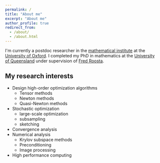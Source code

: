 ```yaml
---
permalink: /
title: "About me"
excerpt: "About me"
author_profile: true
redirect_from: 
  - /about/
  - /about.html
---
```


I'm currently a postdoc researcher in the [mathematical institute](https://www.maths.ox.ac.uk/) at the [University of Oxford](https://www.ox.ac.uk/). I completed my PhD in mathematics at the [University of Queensland](https://www.uq.edu.au/) under supervision of [Fred Roosta](https://people.smp.uq.edu.au/FredRoosta/).

My research interests
----
- Design high-order optimization algorithms
  - Tensor methods
  - Newton methods
  - Quasi-Newton methods
- Stochastic optimization
  - large-scale optimization
  - subsampling
  - sketching
- Convergence analysis
- Numerical analysis
  - Krylov subspace methods
  - Preconditioning
  - Image processing
- High performance computing